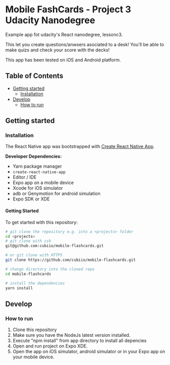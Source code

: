 # Mobile FashCards - Project 3 Udacity Nanodegree 

Example app fot udacity's React nanodegree, lessonc3.

This let you create questions/anwsers asociated to a desk! You'll be able to make quizs and check your score with the decks!

This app has been tested on iOS and Android platform.

## Table of Contents

* [Getting started](#getting-started)
  * [Installation](#installation)
* [Develop](#develop)
  * [How to run](#how-to-run)

## Getting started

### Installation

The React Native app was bootstrapped with [Create React Native App](https://github.com/react-community/create-react-native-app).

**Developer Dependencies:**

* Yarn package manager
* `create-react-native-app`
* Editor / IDE
* Expo app on a mobile device
* Xcode for iOS simulator
* adb or Genymotion for android simulation
* Expo SDK or XDE


#### Getting Started

To get started with this repository:

```sh
# git clone the repository e.g. into a <projects> folder
cd <projects>
# git clone with ssh
git@github.com:cubiio/mobile-flashcards.git

# or git clone with HTTPS
git clone https://github.com/cubiio/mobile-flashcards.git

# change directory into the cloned repo
cd mobile-flashcards

# install the dependencies
yarn install
```

## Develop

### How to run

1. Clone this repository
2. Make sure you have the NodeJs latest version installed.
3. Execute "npm install" from app directory to install all depencies
4. Open and run project on Expo XDE.
5. Open the app on iOS simulator, android simulator or in your Expo app on your mobile device.
